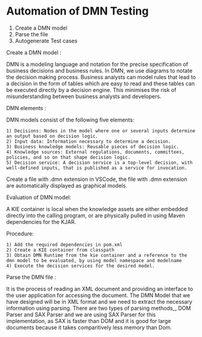 # Automation of DMN Testing

1) Create a DMN model
2) Parse the file
3) Autogenerate Test cases

Create a DMN model :

  DMN is a modeling language and notation for the precise specification of business decisions and business rules.
  In DMN, we use diagrams to notate the decision making process.
  Business analysts can model rules that lead to a decision in the form of tables which are easy to read and these tables can be executed directly by a       decision engine. This minimises the risk of misunderstanding between business analysts and developers.

  DMN elements :
  
  DMN models consist of the following five elements:
  
    1) Decisions: Nodes in the model where one or several inputs determine an output based on decision logic.
    2) Input data: Information necessary to determine a decision. 
    3) Business knowledge models: Reusable pieces of decision logic. 
    4) Knowledge sources: External regulations, documents, committees, policies, and so on that shape decision logic. 
    5) Decision service: A decision service is a top-level decision, with well-defined inputs, that is published as a service for invocation.

  Create a file with .dmn extension in VSCode, the file with .dmn extension are automatically displayed as graphical models.
  
  Evaluation of DMN model:
  
  A KIE container is local when the knowledge assets are either embedded directly into the calling program, or are physically pulled in using Maven         dependencies for the KJAR.

  Procedure:
  
    1) Add the required dependencies in pom.xml 
    2) Create a KIE container from classpath
    3) Obtain DMN Runtime from the kie container and a reference to the dmn model to be evaluated, by using model namespace and modelname
    4) Execute the decision services for the desired model.
   
Parse the DMN file :
   
   It is the process of reading an XML document and providing an interface to the user application for accessing the document.
   The DMN Model that we have designed will be in XML format and we need to extract the necessary information using parsing.
   There are two types of parsing methods,_ DOM Parser and SAX Parser and we are using SAX Parser for this implementation, as SAX is faster than DOM and      it is good for large documents because it takes comparitively less memory than Dom.
   


